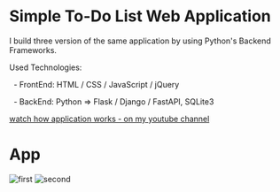 # Simple To-Do List Web Application
<p>I build three version of the same application by using Python's Backend Frameworks.</p>
<p>Used Technologies:</p>
<p>&nbsp;&nbsp;- FrontEnd: HTML / CSS / JavaScript / jQuery</p>
<p>&nbsp;&nbsp;- BackEnd: Python => Flask / Django / FastAPI, SQLite3</p>
<p><a href="https://www.youtube.com/watch?v=wNoHWoQXdvQ">watch how application works - on my youtube channel</a></p>

# App
![first](https://user-images.githubusercontent.com/106172218/219787597-53954bca-a1a4-4e38-8118-9415c23eb565.jpg)
![second](https://user-images.githubusercontent.com/106172218/219787617-6a1a61e5-d8ae-4ca2-af6a-a9cdffe88e84.jpg)
